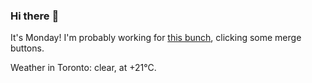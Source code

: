 ### Hi there :wave:

It's Monday! I'm probably working for [this bunch](https://github.com/kohofinancial), clicking some merge buttons.

Weather in Toronto: clear, at +21°C.
